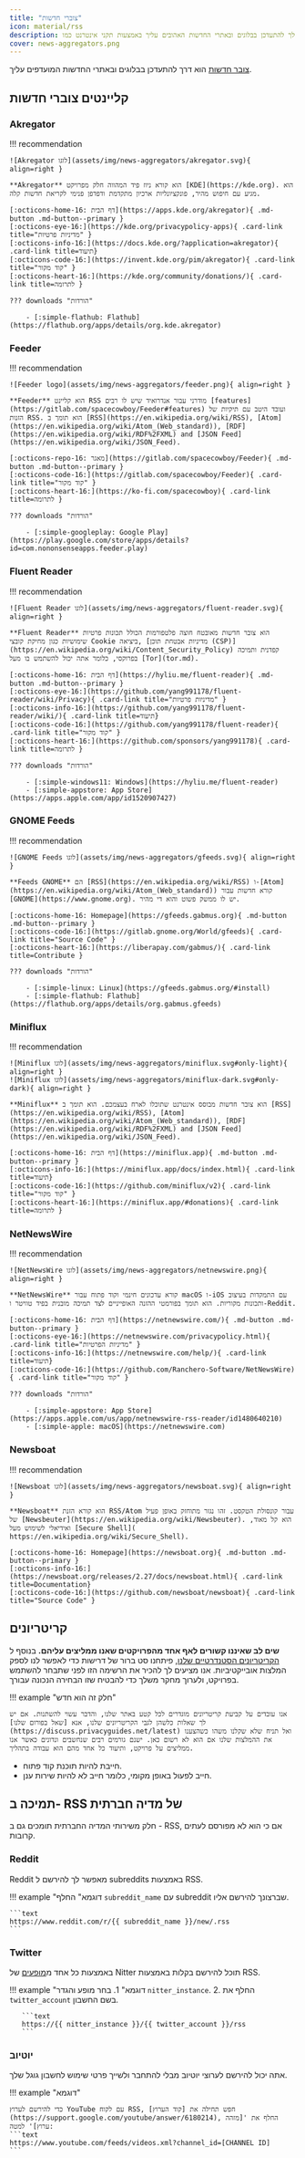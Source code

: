 ```yaml
---
title: "צוברי חדשות"
icon: material/rss
description: לקוחות צוברי חדשות אלה מאפשרים לך להתעדכן בבלוגים ובאתרי החדשות האהובים עליך באמצעות תקני אינטרנט כמו RSS.
cover: news-aggregators.png
---
```


[צובר חדשות](https://en.wikipedia.org/wiki/News_aggregator) הוא דרך להתעדכן בבלוגים ובאתרי החדשות המועדפים עליך.

## קליינטים צוברי חדשות

### Akregator

!!! recommendation

    ![Akregator לוגו](assets/img/news-aggregators/akregator.svg){ align=right }
    
    **Akregator** הוא קורא ניוז פיד המהווה חלק מפרויקט [KDE](https://kde.org). הוא מגיע עם חיפוש מהיר, פונקציונליות ארכיון מתקדמת ודפדפן פנימי לקריאת חדשות קלה.
    
    [:octicons-home-16: דף הבית](https://apps.kde.org/akregator){ .md-button .md-button--primary }
    [:octicons-eye-16:](https://kde.org/privacypolicy-apps){ .card-link title="מדיניות פרטיות" }
    [:octicons-info-16:](https://docs.kde.org/?application=akregator){ .card-link title=תיעוד}
    [:octicons-code-16:](https://invent.kde.org/pim/akregator){ .card-link title="קוד מקור" }
    [:octicons-heart-16:](https://kde.org/community/donations/){ .card-link title=לתרומה }
    
    ??? downloads "הורדות"
    
        - [:simple-flathub: Flathub](https://flathub.org/apps/details/org.kde.akregator)

### Feeder

!!! recommendation

    ![Feeder logo](assets/img/news-aggregators/feeder.png){ align=right }
    
    **Feeder** הוא קליינט RSS מודרני עבור אנדרואיד שיש לו רבים [features](https://gitlab.com/spacecowboy/Feeder#features) ועובד היטב עם תיקיות של הזנות RSS. הוא תומך ב [RSS](https://en.wikipedia.org/wiki/RSS), [Atom](https://en.wikipedia.org/wiki/Atom_(Web_standard)), [RDF](https://en.wikipedia.org/wiki/RDF%2FXML) and [JSON Feed](https://en.wikipedia.org/wiki/JSON_Feed).
    
    [:octicons-repo-16: מאגר](https://gitlab.com/spacecowboy/Feeder){ .md-button .md-button--primary }
    [:octicons-code-16:](https://gitlab.com/spacecowboy/Feeder){ .card-link title="קוד מקור" }
    [:octicons-heart-16:](https://ko-fi.com/spacecowboy){ .card-link title=לתרומה }
    
    ??? downloads "הורדות"
    
        - [:simple-googleplay: Google Play](https://play.google.com/store/apps/details?id=com.nononsenseapps.feeder.play)

### Fluent Reader

!!! recommendation

    ![Fluent Reader לוגו](assets/img/news-aggregators/fluent-reader.svg){ align=right }
    
    **Fluent Reader** הוא צובר חדשות מאובטח חוצה פלטפורמות הכולל תכונות פרטיות שימושיות כגון מחיקת קובצי Cookie ביציאה, [מדיניות אבטחת תוכן (CSP)](https://en.wikipedia.org/wiki/Content_Security_Policy) קפדנית ותמיכה בפרוקסי, כלומר אתה יכול להשתמש בו מעל [Tor](tor.md).
    
    [:octicons-home-16: דף הבית](https://hyliu.me/fluent-reader){ .md-button .md-button--primary }
    [:octicons-eye-16:](https://github.com/yang991178/fluent-reader/wiki/Privacy){ .card-link title="מדיניות פרטיות" }
    [:octicons-info-16:](https://github.com/yang991178/fluent-reader/wiki/){ .card-link title=תיעוד}
    [:octicons-code-16:](https://github.com/yang991178/fluent-reader){ .card-link title="קוד מקור" }
    [:octicons-heart-16:](https://github.com/sponsors/yang991178){ .card-link title=לתרומה }
    
    ??? downloads "הורדות"
    
        - [:simple-windows11: Windows](https://hyliu.me/fluent-reader)
        - [:simple-appstore: App Store](https://apps.apple.com/app/id1520907427)

### GNOME Feeds

!!! recommendation

    ![GNOME Feeds לוגו](assets/img/news-aggregators/gfeeds.svg){ align=right }
    
    **Feeds GNOME** הם [RSS](https://en.wikipedia.org/wiki/RSS) ו-[Atom](https://en.wikipedia.org/wiki/Atom_(Web_standard)) קורא חדשות עבור [GNOME](https://www.gnome.org). יש לו ממשק פשוט והוא די מהיר.
    
    [:octicons-home-16: Homepage](https://gfeeds.gabmus.org){ .md-button .md-button--primary }
    [:octicons-code-16:](https://gitlab.gnome.org/World/gfeeds){ .card-link title="Source Code" }
    [:octicons-heart-16:](https://liberapay.com/gabmus/){ .card-link title=Contribute }
    
    ??? downloads "הורדות"
    
        - [:simple-linux: Linux](https://gfeeds.gabmus.org/#install)
        - [:simple-flathub: Flathub](https://flathub.org/apps/details/org.gabmus.gfeeds)

### Miniflux

!!! recommendation

    ![Miniflux לוגו](assets/img/news-aggregators/miniflux.svg#only-light){ align=right }
    ![Miniflux לוגו](assets/img/news-aggregators/miniflux-dark.svg#only-dark){ align=right }
    
    **Miniflux** הוא צובר חדשות מבוסס אינטרנט שתוכלו לארח בעצמכם. הוא תומך ב [RSS](https://en.wikipedia.org/wiki/RSS), [Atom](https://en.wikipedia.org/wiki/Atom_(Web_standard)), [RDF](https://en.wikipedia.org/wiki/RDF%2FXML) and [JSON Feed](https://en.wikipedia.org/wiki/JSON_Feed).
    
    [:octicons-home-16: דף הבית](https://miniflux.app){ .md-button .md-button--primary }
    [:octicons-info-16:](https://miniflux.app/docs/index.html){ .card-link title=תיעוד}
    [:octicons-code-16:](https://github.com/miniflux/v2){ .card-link title="קוד מקור" }
    [:octicons-heart-16:](https://miniflux.app/#donations){ .card-link title=לתרומה }

### NetNewsWire

!!! recommendation

    ![NetNewsWire לוגו](assets/img/news-aggregators/netnewswire.png){ align=right }
    
    **NetNewsWire** קורא עדכונים חינמי וקוד פתוח עבור macOS ו-iOS עם התמקדות בעיצוב ותכונות מקוריות. הוא תומך בפורמטי ההזנה האופייניים לצד תמיכה מובנית בפיד טוויטר ו-Reddit.
    
    [:octicons-home-16: דף הבית](https://netnewswire.com/){ .md-button .md-button--primary }
    [:octicons-eye-16:](https://netnewswire.com/privacypolicy.html){ .card-link title="מדיניות הפרטיות" }
    [:octicons-info-16:](https://netnewswire.com/help/){ .card-link title=תיעוד}
    [:octicons-code-16:](https://github.com/Ranchero-Software/NetNewsWire){ .card-link title="קוד מקור" }
    
    ??? downloads "הורדות"
    
        - [:simple-appstore: App Store](https://apps.apple.com/us/app/netnewswire-rss-reader/id1480640210)
        - [:simple-apple: macOS](https://netnewswire.com)

### Newsboat

!!! recommendation

    ![Newsboat לוגו](assets/img/news-aggregators/newsboat.svg){ align=right }
    
    **Newsboat** הוא קורא הזנת RSS/Atom עבור קונסולת הטקסט. זהו נגזר מתוחזק באופן פעיל של [Newsbeuter](https://en.wikipedia.org/wiki/Newsbeuter). הוא קל מאוד, ואידיאלי לשימוש מעל [Secure Shell]( https://en.wikipedia.org/wiki/Secure_Shell).
    
    [:octicons-home-16: Homepage](https://newsboat.org){ .md-button .md-button--primary }
    [:octicons-info-16:](https://newsboat.org/releases/2.27/docs/newsboat.html){ .card-link title=Documentation}
    [:octicons-code-16:](https://github.com/newsboat/newsboat){ .card-link title="Source Code" }

## קריטריונים

**שים לב שאיננו קשורים לאף אחד מהפרויקטים שאנו ממליצים עליהם.** בנוסף ל [הקריטריונים הסטנדרטיים שלנו](about/criteria.md), פיתחנו סט ברור של דרישות כדי לאפשר לנו לספק המלצות אובייקטיביות. אנו מציעים לך להכיר את הרשימה הזו לפני שתבחר להשתמש בפרויקט, ולערוך מחקר משלך כדי להבטיח שזו הבחירה הנכונה עבורך.

!!! example "חלק זה הוא חדש"

    אנו עובדים על קביעת קריטריונים מוגדרים לכל קטע באתר שלנו, והדבר עשוי להשתנות. אם יש לך שאלות כלשהן לגבי הקריטריונים שלנו, אנא [שאל בפורום שלנו](https://discuss.privacyguides.net/latest) ואל תניח שלא שקלנו משהו כשהצענו את ההמלצות שלנו אם הוא לא רשום כאן. ישנם גורמים רבים שנחשבים ונדונים כאשר אנו ממליצים על פרויקט, ותיעוד כל אחד מהם הוא עבודה בתהליך.

- חייבת להיות תוכנת קוד פתוח.
- חייב לפעול באופן מקומי, כלומר חייב לא להיות שירות ענן.

## תמיכה ב- RSS של מדיה חברתית

חלק משירותי המדיה החברתית תומכים גם ב - RSS, אם כי הוא לא מפורסם לעתים קרובות.

### Reddit

Reddit מאפשר לך להירשם ל subreddits באמצעות RSS.

!!! example "דוגמא"
    החלף `subreddit_name` עם subreddit שברצונך להירשם אליו.

    ```text
    https://www.reddit.com/r/{{ subreddit_name }}/new/.rss
    ```

### Twitter

באמצעות כל אחד מ[מופעים](https://github.com/zedeus/nitter/wiki/Instances) של Nitter תוכל להירשם בקלות באמצעות RSS.

!!! example "דוגמא"
    1. בחר מופע והגדר `nitter_instance`.
    2. החלף את `twitter_account` בשם החשבון.

       ```text
       https://{{ nitter_instance }}/{{ twitter_account }}/rss
       ```

### יוטיוב

אתה יכול להירשם לערוצי יוטיוב מבלי להתחבר ולשייך פרטי שימוש לחשבון גוגל שלך.

!!! example "דוגמא"

    כדי להירשם לערוץ YouTube עם לקוח RSS, חפש תחילה את [קוד הערוץ](https://support.google.com/youtube/answer/6180214), החלף את '[מזהה ערוץ]' למטה:
    ```text
    https://www.youtube.com/feeds/videos.xml?channel_id=[CHANNEL ID]
    ```
